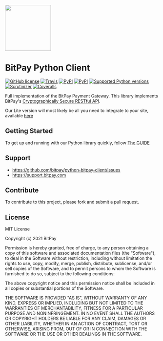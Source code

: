 <img src="https://bitpay.com/_nuxt/img/bitpay-logo-blue.1c0494b.svg" width="150">

# BitPay Python Client
[![GitHub license](https://img.shields.io/badge/license-MIT-blue.svg?style=flat-square)](https://raw.githubusercontent.com/bitpay/python-bitpay-client/master/LICENSE)
[![Travis](https://img.shields.io/travis/bitpay/bitpay-python.svg?style=flat-square)](https://travis-ci.org/bitpay/python-bitpay-client)
[![PyPI](https://img.shields.io/pypi/v/bitpay.svg?style=flat-square)](https://pypi.python.org/pypi?%3Aaction=pkg_edit&name=bitpay)
[![PyPI](https://img.shields.io/pypi/v/bitpay.svg?style=flat-square)](https://pypi.org/project/bitpay)
[![Supported Python versions](https://pypip.in/py_versions/bitpay/badge.svg?style=flat-square)](https://pypi.org/project/bitpay)
[![Scrutinizer](https://img.shields.io/scrutinizer/g/bitpay/bitpay-python.svg?style=flat-square)](https://scrutinizer-ci.com/g/bitpay/python-bitpay-client/)
[![Coveralls](https://img.shields.io/coveralls/bitpay/bitpay-python.svg?style=flat-square)](https://coveralls.io/r/bitpay/python-bitpay-client)

Full implementation of the BitPay Payment Gateway. This library implements BitPay's [Cryptographically Secure RESTful API](https://bitpay.com/api).

Our Lite version will most likely be all you need to integrate to your site, available [here](https://github.com/bitpay/python-bitpay-light-client)

## Getting Started

To get up and running with our Python library quickly, follow [The GUIDE](https://github.com/bitpay/python-bitpay-client/blob/master/GUIDE.md)

## Support

* https://github.com/bitpay/python-bitpay-client/issues
* https://support.bitpay.com

## Contribute

To contribute to this project, please fork and submit a pull request.

## License

MIT License

Copyright (c) 2021 BitPay

Permission is hereby granted, free of charge, to any person obtaining a copy
of this software and associated documentation files (the "Software"), to deal
in the Software without restriction, including without limitation the rights
to use, copy, modify, merge, publish, distribute, sublicense, and/or sell
copies of the Software, and to permit persons to whom the Software is
furnished to do so, subject to the following conditions:

The above copyright notice and this permission notice shall be included in all
copies or substantial portions of the Software.

THE SOFTWARE IS PROVIDED "AS IS", WITHOUT WARRANTY OF ANY KIND, EXPRESS OR
IMPLIED, INCLUDING BUT NOT LIMITED TO THE WARRANTIES OF MERCHANTABILITY,
FITNESS FOR A PARTICULAR PURPOSE AND NONINFRINGEMENT. IN NO EVENT SHALL THE
AUTHORS OR COPYRIGHT HOLDERS BE LIABLE FOR ANY CLAIM, DAMAGES OR OTHER
LIABILITY, WHETHER IN AN ACTION OF CONTRACT, TORT OR OTHERWISE, ARISING FROM,
OUT OF OR IN CONNECTION WITH THE SOFTWARE OR THE USE OR OTHER DEALINGS IN THE
SOFTWARE.
